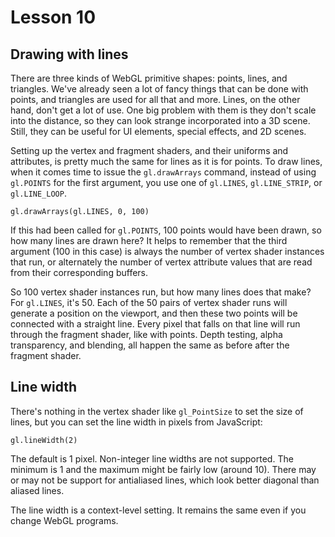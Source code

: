 # Lesson 10

## Drawing with lines

There are three kinds of WebGL primitive shapes: points, lines, and triangles. We've already seen a
lot of fancy things that can be done with points, and triangles are used for all that and more.
Lines, on the other hand, don't get a lot of use. One big problem with them is they don't scale into
the distance, so they can look strange incorporated into a 3D scene. Still, they can be useful for
UI elements, special effects, and 2D scenes.

Setting up the vertex and fragment shaders, and their uniforms and attributes, is pretty much the
same for lines as it is for points. To draw lines, when it comes time to issue the `gl.drawArrays`
command, instead of using `gl.POINTS` for the first argument, you use one of `gl.LINES`,
`gl.LINE_STRIP`, or `gl.LINE_LOOP`.

	gl.drawArrays(gl.LINES, 0, 100)

If this had been called for `gl.POINTS`, 100 points would have been drawn, so how many lines are
drawn here? It helps to remember that the third argument (100 in this case) is always the number of
vertex shader instances that run, or alternately the number of vertex attribute values that are read
from their corresponding buffers.

So 100 vertex shader instances run, but how many lines does that make? For `gl.LINES`, it's 50. Each
of the 50 pairs of vertex shader runs will generate a position on the viewport, and then these two
points will be connected with a straight line. Every pixel that falls on that line will run through
the fragment shader, like with points. Depth testing, alpha transparency, and blending, all happen
the same as before after the fragment shader.



## Line width

There's nothing in the vertex shader like `gl_PointSize` to set the size of lines, but you can set
the line width in pixels from JavaScript:

	gl.lineWidth(2)

The default is 1 pixel. Non-integer line widths are not supported. The minimum is 1 and the maximum
might be fairly low (around 10). There may or may not be support for antialiased lines, which look
better diagonal than aliased lines.

The line width is a context-level setting. It remains the same even if you change WebGL programs.


